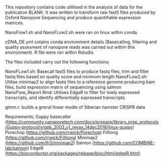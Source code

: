 
This repository contains code utitlised in the analysis of data for the publication BLANK. It was written to transform raw fast5 files produced by Oxford Nanopore Sequencing and produce quantifiable expression matrices.

NanoFlow1.sh and NanoFLow2.sh were ran on linux within conda. 

cDNA_DE.yml cotains conda environment details (Basecalling, filtering and quality assesment of nanopore reads was carried out within this environment). R file were ran within Rstudio.


The files included carry out the following functions;

NanoFLow1.sh: Basecall fast5 files to produce fastq files, trim and filter fastq files based on quality score and minimum length
NanoFLow2.sh: Utilise minimap2 to align fastq files to a reference genome producing bam files, build expression matrix of sequencing using salmon
NanoFlow_Report.Rmd: Utilises EdgeR to filter for lowly expressed transcripts, and identify differentially expressed transcripts.


glmm.r: builds a gneral linear modle of Siberian hamster CRISPR data


Requirements;
Guppy basecaller (https://community.nanoporetech.com/docs/prepare/library_prep_protocols/Guppy-protocol/v/gpb_2003_v1_revax_14dec2018/linux-guppy) <br>
Porechop (https://github.com/rrwick/Porechop)
Filtlong (https://github.com/rrwick/Filtlong)
Minimap2 (https://github.com/lh3/minimap2)
Salmon (https://github.com/COMBINE-lab/salmon)
EdgeR (https://bioconductor.org/packages/release/bioc/html/edgeR.html)

